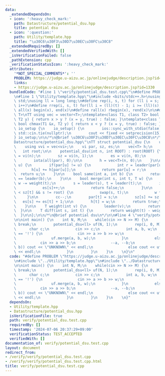 ```yaml
---
data:
  _extendedDependsOn:
  - icon: ':heavy_check_mark:'
    path: Datastructure/potential_dsu.hpp
    title: potential dsu
  - icon: ':question:'
    path: Utility/template.hpp
    title: "\u30C6\u30F3\u30D7\u30EC\u30FC\u30C8"
  _extendedRequiredBy: []
  _extendedVerifiedWith: []
  _isVerificationFailed: false
  _pathExtension: cpp
  _verificationStatusIcon: ':heavy_check_mark:'
  attributes:
    '*NOT_SPECIAL_COMMENTS*': ''
    PROBLEM: https://judge.u-aizu.ac.jp/onlinejudge/description.jsp?id=1330
    links:
    - https://judge.u-aizu.ac.jp/onlinejudge/description.jsp?id=1330
  bundledCode: "#line 1 \"verify/potential_dsu.test.cpp\"\n#define PROBLEM \"https://judge.u-aizu.ac.jp/onlinejudge/description.jsp?id=1330\"\
    \n#line 1 \"Utility/template.hpp\"\n#include <bits/stdc++.h>\nusing namespace\
    \ std;\nusing ll = long long;\n#define rep(i, s, t) for (ll i = s; i < (ll)(t);\
    \ i++)\n#define rrep(i, s, t) for(ll i = (ll)(t) - 1; i >= (ll)(s); i--)\n#define\
    \ all(x) begin(x), end(x)\n#define rall(x) rbegin(x), rend(x)\n\n#define TT template<typename\
    \ T>\nTT using vec = vector<T>;\ntemplate<class T1, class T2> bool chmin(T1 &x,\
    \ T2 y) { return x > y ? (x = y, true) : false; }\ntemplate<class T1, class T2>\
    \ bool chmax(T1 &x, T2 y) { return x < y ? (x = y, true) : false; }\n\nstruct\
    \ io_setup {\n    io_setup() {\n        ios::sync_with_stdio(false);\n       \
    \ std::cin.tie(nullptr);\n        cout << fixed << setprecision(15);\n    }\n\
    } io_setup;\n\n/*\n@brief \u30C6\u30F3\u30D7\u30EC\u30FC\u30C8\n*/\n#line 1 \"\
    Datastructure/potential_dsu.hpp\"\nTT struct potential_dsu {\n    using vi = vec<int>;\n\
    \    using vvi = vec<vi>;\n    vi par, sz, es;\n    vec<T> h;\n    int cc;\n \
    \   int root;\n\n    potential_dsu(int n, int ROOT) : root(ROOT) {\n        par\
    \ = vi(n);\n        sz = vi(n, 1);\n        es = vi(n, 0);\n        cc = n;\n\
    \        iota(all(par), 0);\n\n        h = vec<T>(n, 0);\n    }\n\n    int leader(int\
    \ u) {\n        if(par[u] != u) {\n            int r = leader(par[u]);\n     \
    \       h[u] += h[par[u]];\n            return par[u] = r;\n        }\n      \
    \  return u;\n    }\n\n    bool same(int a, int b) {\n        return leader(a)\
    \ == leader(b);\n    }\n\n    bool merge(int s, int t, T w) {\n        w += weight(s),\
    \ w -= weight(t);\n        s = leader(s), t = leader(t);\n        if(s == t) {\n\
    \            es[s]++;\n            return false;\n        }\n\n        if(sz[s]\
    \ < sz[t] && s != root) {\n            swap(s, t);\n            w *= -1;\n   \
    \     }\n\n        cc--;\n        par[t] = s;\n        sz[s] += sz[t];\n     \
    \   es[s] += es[t] + 1;\n\n        h[t] = w;\n        return true;\n        \n\
    \    }\n\n    T weight(int v) {\n        leader(v);\n        return h[v];\n  \
    \  }\n\n    T diff(int s, int t) {\n        return weight(t) - weight(s);\n  \
    \  }\n\n};\n\n/*\n@brief potential dsu\n*/\n\n#line 4 \"verify/potential_dsu.test.cpp\"\
    \n\nint main() {\n    int N, M;\n    while(cin >> N >> M) {\n        if(N==0)\
    \ break;\n        potential_dsu<ll> uf(N, 1);\n        rep(i, 0, M) {\n      \
    \      char c;\n            cin >> c;\n            int a, b, w;\n            if(c\
    \ == '!') {\n                cin >> a >> b >> w;\n                --a, --b;\n\
    \                uf.merge(a, b, w);\n            }\n            else {\n     \
    \           cin >> a >> b;\n                --a, --b;\n                if(!uf.same(a,\
    \ b)) cout << \"UNKNOWN\" << endl;\n                else cout << uf.diff(a, b)\
    \ << endl;\n            }\n        }\n    }\n    \n}\n"
  code: "#define PROBLEM \"https://judge.u-aizu.ac.jp/onlinejudge/description.jsp?id=1330\"\
    \n#include \"../Utility/template.hpp\"\n#include \"../Datastructure/potential_dsu.hpp\"\
    \n\nint main() {\n    int N, M;\n    while(cin >> N >> M) {\n        if(N==0)\
    \ break;\n        potential_dsu<ll> uf(N, 1);\n        rep(i, 0, M) {\n      \
    \      char c;\n            cin >> c;\n            int a, b, w;\n            if(c\
    \ == '!') {\n                cin >> a >> b >> w;\n                --a, --b;\n\
    \                uf.merge(a, b, w);\n            }\n            else {\n     \
    \           cin >> a >> b;\n                --a, --b;\n                if(!uf.same(a,\
    \ b)) cout << \"UNKNOWN\" << endl;\n                else cout << uf.diff(a, b)\
    \ << endl;\n            }\n        }\n    }\n    \n}"
  dependsOn:
  - Utility/template.hpp
  - Datastructure/potential_dsu.hpp
  isVerificationFile: true
  path: verify/potential_dsu.test.cpp
  requiredBy: []
  timestamp: '2024-07-06 20:37:29+09:00'
  verificationStatus: TEST_ACCEPTED
  verifiedWith: []
documentation_of: verify/potential_dsu.test.cpp
layout: document
redirect_from:
- /verify/verify/potential_dsu.test.cpp
- /verify/verify/potential_dsu.test.cpp.html
title: verify/potential_dsu.test.cpp
---
```

